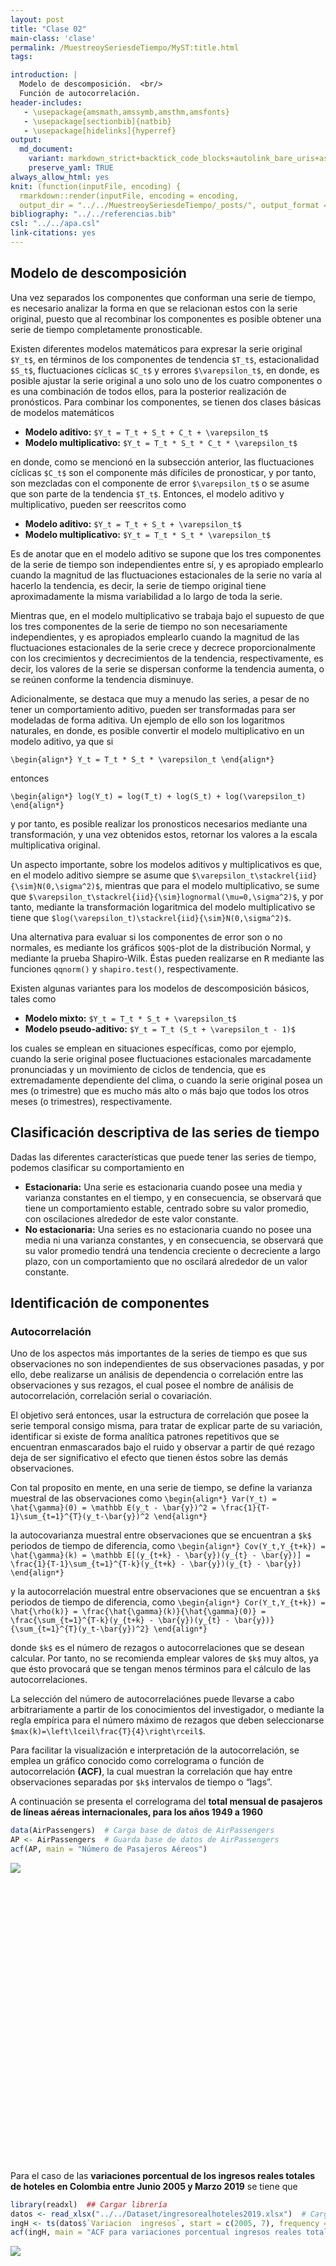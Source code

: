 ```yaml
---
layout: post
title: "Clase 02"
main-class: 'clase'
permalink: /MuestreoySeriesdeTiempo/MyST:title.html
tags:

introduction: |
  Modelo de descomposición.  <br/>
  Función de autocorrelación.
header-includes:
   - \usepackage{amsmath,amssymb,amsthm,amsfonts}
   - \usepackage[sectionbib]{natbib}
   - \usepackage[hidelinks]{hyperref}
output:
  md_document:
    variant: markdown_strict+backtick_code_blocks+autolink_bare_uris+ascii_identifiers+tex_math_single_backslash
    preserve_yaml: TRUE
always_allow_html: yes   
knit: (function(inputFile, encoding) {
  rmarkdown::render(inputFile, encoding = encoding,
  output_dir = "../../MuestreoySeriesdeTiempo/_posts/", output_format = "all"  ) })
bibliography: "../../referencias.bib"
csl: "../../apa.csl"
link-citations: yes
---
```








Modelo de descomposición
------------------------

Una vez separados los componentes que conforman una serie de tiempo, es
necesario analizar la forma en que se relacionan estos con la serie
original, puesto que al recombinar los componentes es posible obtener
una serie de tiempo completamente pronosticable.

Existen diferentes modelos matemáticos para expresar la serie original
`$Y_t$`, en términos de los componentes de tendencia `$T_t$`,
estacionalidad `$S_t$`, fluctuaciones cíclicas `$C_t$` y errores
`$\varepsilon_t$`, en donde, es posible ajustar la serie original a uno
solo uno de los cuatro componentes o es una combinación de todos ellos,
para la posterior realización de pronósticos. Para combinar los
componentes, se tienen dos clases básicas de modelos matemáticos

-   **Modelo aditivo:** `$Y_t = T_t + S_t + C_t + \varepsilon_t$`
-   **Modelo multiplicativo:** `$Y_t = T_t * S_t * C_t * \varepsilon_t$`

en donde, como se mencionó en la subsección anterior, las fluctuaciones
cíclicas `$C_t$` son el componente más difíciles de pronosticar, y por
tanto, son mezcladas con el componente de error `$\varepsilon_t$` o se
asume que son parte de la tendencia `$T_t$`. Entonces, el modelo aditivo
y multiplicativo, pueden ser reescritos como

-   **Modelo aditivo:** `$Y_t = T_t + S_t + \varepsilon_t$`
-   **Modelo multiplicativo:** `$Y_t = T_t * S_t * \varepsilon_t$`

Es de anotar que en el modelo aditivo se supone que los tres componentes
de la serie de tiempo son independientes entre sí, y es apropiado
emplearlo cuando la magnitud de las fluctuaciones estacionales de la
serie no varía al hacerlo la tendencia, es decir, la serie de tiempo
original tiene aproximadamente la misma variabilidad a lo largo de toda
la serie.

Mientras que, en el modelo multiplicativo se trabaja bajo el supuesto de
que los tres componentes de la serie de tiempo no son necesariamente
independientes, y es apropiados emplearlo cuando la magnitud de las
fluctuaciones estacionales de la serie crece y decrece proporcionalmente
con los crecimientos y decrecimientos de la tendencia, respectivamente,
es decir, los valores de la serie se dispersan conforme la tendencia
aumenta, o se reúnen conforme la tendencia disminuye.

Adicionalmente, se destaca que muy a menudo las series, a pesar de no
tener un comportamiento aditivo, pueden ser transformadas para ser
modeladas de forma aditiva. Un ejemplo de ello son los logaritmos
naturales, en donde, es posible convertir el modelo multiplicativo en un
modelo aditivo, ya que si

`\begin{align*} Y_t = T_t * S_t * \varepsilon_t \end{align*}`

entonces

`\begin{align*} log(Y_t) = log(T_t) + log(S_t) + log(\varepsilon_t) \end{align*}`

y por tanto, es posible realizar los pronosticos necesarios mediante una
transformación, y una vez obtenidos estos, retornar los valores a la
escala multiplicativa original.

Un aspecto importante, sobre los modelos aditivos y multiplicativos es
que, en el modelo aditivo siempre se asume que
`$\varepsilon_t\stackrel{iid}{\sim}N(0,\sigma^2)$`, mientras que para el
modelo multiplicativo, se sume que
`$\varepsilon_t\stackrel{iid}{\sim}lognormal(\mu=0,\sigma^2)$`, y por
tanto, mediante la transformación logaritmica del modelo multiplicativo
se tiene que `$log(\varepsilon_t)\stackrel{iid}{\sim}N(0,\sigma^2)$`.

Una alternativa para evaluar si los componentes de error son o no
normales, es mediante los gráficos `$QQ$`-plot de la distribución
Normal, y mediante la prueba Shapiro-Wilk. Éstas pueden realizarse en
<tt>R</tt> mediante las funciones `qqnorm()` y `shapiro.test()`,
respectivamente.

Existen algunas variantes para los modelos de descomposición básicos,
tales como

-   **Modelo mixto:** `$Y_t = T_t * S_t + \varepsilon_t$`
-   **Modelo pseudo-aditivo:** `$Y_t = T_t (S_t + \varepsilon_t - 1)$`

los cuales se emplean en situaciones específicas, como por ejemplo,
cuando la serie original posee fluctuaciones estacionales marcadamente
pronunciadas y un movimiento de ciclos de tendencia, que es
extremadamente dependiente del clima, o cuando la serie original posea
un mes (o trimestre) que es mucho más alto o más bajo que todos los
otros meses (o trimestres), respectivamente.

Clasificación descriptiva de las series de tiempo
-------------------------------------------------

Dadas las diferentes características que puede tener las series de
tiempo, podemos clasificar su comportamiento en

-   **Estacionaria:** Una serie es estacionaria cuando posee una media y
    varianza constantes en el tiempo, y en consecuencia, se observará
    que tiene un comportamiento estable, centrado sobre su valor
    promedio, con oscilaciones alrededor de este valor constante.
-   **No estacionaria:** Una series es no estacionaria cuando no posee
    una media ni una varianza constantes, y en consecuencia, se
    observará que su valor promedio tendrá una tendencia creciente o
    decreciente a largo plazo, con un comportamiento que no oscilará
    alrededor de un valor constante.

Identificación de componentes
-----------------------------

### Autocorrelación

Uno de los aspectos más importantes de la series de tiempo es que sus
observaciones no son independientes de sus observaciones pasadas, y por
ello, debe realizarse un análisis de dependencia o correlación entre las
observaciones y sus rezagos, el cual posee el nombre de análisis de
autocorrelación, correlación serial o covariación.

El objetivo será entonces, usar la estructura de correlación que posee
la serie temporal consigo misma, para tratar de explicar parte de su
variación, identificar si existe de forma analítica patrones repetitivos
que se encuentran enmascarados bajo el ruido y observar a partir de qué
rezago deja de ser significativo el efecto que tienen éstos sobre las
demás observaciones.

Con tal proposito en mente, en una serie de tiempo, se define la
varianza muestral de las observaciones como
`\begin{align*} Var(Y_t) = \hat{\gamma}(0) = \mathbb E(y_t - \bar{y})^2 = \frac{1}{T-1}\sum_{t=1}^{T}(y_t-\bar{y})^2 \end{align*}`

la autocovarianza muestral entre observaciones que se encuentran a `$k$`
periodos de tiempo de diferencia, como
`\begin{align*} Cov(Y_t,Y_{t+k}) = \hat{\gamma}(k) = \mathbb E[(y_{t+k} - \bar{y})(y_{t} - \bar{y})] = \frac{1}{T-1}\sum_{t=1}^{T-k}(y_{t+k} - \bar{y})(y_{t} - \bar{y}) \end{align*}`

y la autocorrelación muestral entre observaciones que se encuentran a
`$k$` periodos de tiempo de diferencia, como
`\begin{align*} Cor(Y_t,Y_{t+k}) = \hat{\rho(k)} = \frac{\hat{\gamma}(k)}{\hat{\gamma}(0)} = \frac{\sum_{t=1}^{T-k}(y_{t+k} - \bar{y})(y_{t} - \bar{y})}{\sum_{t=1}^{T}(y_t-\bar{y})^2} \end{align*}`

donde `$k$` es el número de rezagos o autocorrelaciones que se desean
calcular. Por tanto, no se recomienda emplear valores de `$k$` muy
altos, ya que ésto provocará que se tengan menos términos para el
cálculo de las autocorrelaciones.

La selección del número de autocorrelaciónes puede llevarse a cabo
arbitrariamente a partir de los conocimientos del investigador, o
mediante la regla empírica para el número máximo de rezagos que deben
seleccionarse `$max(k)=\left\lceil\frac{T}{4}\right\rceil$`.

Para facilitar la visualización e interpretación de la autocorrelación,
se emplea un gráfico conocido como correlograma o función de
autocorrelación **(ACF)**, la cual muestran la correlación que hay entre
observaciones separadas por `$k$` intervalos de tiempo o “lags”.

A continuación se presenta el correlograma del **total mensual de
pasajeros de líneas aéreas internacionales, para los años 1949 a 1960**

``` r
data(AirPassengers)  # Carga base de datos de AirPassengers
AP <- AirPassengers  # Guarda base de datos de AirPassengers
acf(AP, main = "Número de Pasajeros Aéreos")
```

![](../../MuestreoySeriesdeTiempo/images/Clase02unnamed-chunk-1-1.png)

<pre>
<!--html_preserve--><div id="htmlwidget-6e923de4f2d72510145e" style="width:700px;height:400px;" class="plotly html-widget"></div>
<script type="application/json" data-for="htmlwidget-6e923de4f2d72510145e">{"x":{"visdat":{"2ecc61703574":["function () ","plotlyVisDat"]},"cur_data":"2ecc61703574","attrs":{"2ecc61703574":{"alpha_stroke":1,"sizes":[10,100],"spans":[1,20],"x":{},"y":{},"type":"bar","width":0.2,"text":["Autocorrelación = 0.948047340752492","Autocorrelación = 0.87557483512535","Autocorrelación = 0.8066811554965","Autocorrelación = 0.752625417388308","Autocorrelación = 0.713769972651965","Autocorrelación = 0.681733603331004","Autocorrelación = 0.66290438636845","Autocorrelación = 0.655610484325087","Autocorrelación = 0.670948327924505","Autocorrelación = 0.702719920909072","Autocorrelación = 0.743240189006933","Autocorrelación = 0.760395042262556","Autocorrelación = 0.712660870403824","Autocorrelación = 0.646342279267753","Autocorrelación = 0.58592342386345","Autocorrelación = 0.537955190781562","Autocorrelación = 0.49974752598518","Autocorrelación = 0.468734012915087","Autocorrelación = 0.449870664976662","Autocorrelación = 0.441628795746046","Autocorrelación = 0.457223757114159"],"inherit":true}},"layout":{"width":700,"height":400,"margin":{"b":60,"l":60,"t":60,"r":30,"pad":4},"title":"ACF para el total<br />de pasajeros de líneas aéreas","xaxis":{"domain":[0,1],"automargin":true,"title":"Lags"},"yaxis":{"domain":[0,1],"automargin":true,"title":"ACF"},"shapes":[{"type":"line","x0":0,"x1":21,"y0":0.163330332045004,"y1":0.163330332045004,"line":{"dash":"dot"}},{"type":"line","x0":0,"x1":21,"y0":-0.163330332045004,"y1":-0.163330332045004,"line":{"dash":"dot"}}],"hovermode":"closest","showlegend":false},"source":"A","config":{"showSendToCloud":false},"data":[{"x":{},"y":[0.948047340752492,0.87557483512535,0.8066811554965,0.752625417388308,0.713769972651965,0.681733603331004,0.66290438636845,0.655610484325087,0.670948327924505,0.702719920909072,0.743240189006933,0.760395042262556,0.712660870403824,0.646342279267753,0.58592342386345,0.537955190781562,0.49974752598518,0.468734012915087,0.449870664976662,0.441628795746046,0.457223757114159],"type":"bar","width":[0.2,0.2,0.2,0.2,0.2,0.2,0.2,0.2,0.2,0.2,0.2,0.2,0.2,0.2,0.2,0.2,0.2,0.2,0.2,0.2,0.2],"text":["Autocorrelación = 0.948047340752492","Autocorrelación = 0.87557483512535","Autocorrelación = 0.8066811554965","Autocorrelación = 0.752625417388308","Autocorrelación = 0.713769972651965","Autocorrelación = 0.681733603331004","Autocorrelación = 0.66290438636845","Autocorrelación = 0.655610484325087","Autocorrelación = 0.670948327924505","Autocorrelación = 0.702719920909072","Autocorrelación = 0.743240189006933","Autocorrelación = 0.760395042262556","Autocorrelación = 0.712660870403824","Autocorrelación = 0.646342279267753","Autocorrelación = 0.58592342386345","Autocorrelación = 0.537955190781562","Autocorrelación = 0.49974752598518","Autocorrelación = 0.468734012915087","Autocorrelación = 0.449870664976662","Autocorrelación = 0.441628795746046","Autocorrelación = 0.457223757114159"],"marker":{"color":"rgba(31,119,180,1)","line":{"color":"rgba(31,119,180,1)"}},"error_y":{"color":"rgba(31,119,180,1)"},"error_x":{"color":"rgba(31,119,180,1)"},"xaxis":"x","yaxis":"y","frame":null}],"highlight":{"on":"plotly_click","persistent":false,"dynamic":false,"selectize":false,"opacityDim":0.2,"selected":{"opacity":1},"debounce":0},"shinyEvents":["plotly_hover","plotly_click","plotly_selected","plotly_relayout","plotly_brushed","plotly_brushing","plotly_clickannotation","plotly_doubleclick","plotly_deselect","plotly_afterplot"],"base_url":"https://plot.ly"},"evals":[],"jsHooks":[]}</script><!--/html_preserve-->
</pre>

Para el caso de las **variaciones porcentual de los ingresos reales
totales de hoteles en Colombia entre Junio 2005 y Marzo 2019** se tiene
que

``` r
library(readxl)  ## Cargar librería
datos <- read_xlsx("../../Dataset/ingresorealhoteles2019.xlsx")  # Cargar el archivo
ingH <- ts(datos$`Variacion  ingresos`, start = c(2005, 7), frequency = 12)  #
acf(ingH, main = "ACF para variaciones porcentual ingresos reales totales de hoteles")
```

![](../../MuestreoySeriesdeTiempo/images/Clase02unnamed-chunk-3-1.png)

<pre>
<!--html_preserve--><div id="htmlwidget-dd664c78b8f793b29814" style="width:700px;height:400px;" class="plotly html-widget"></div>
<script type="application/json" data-for="htmlwidget-dd664c78b8f793b29814">{"x":{"visdat":{"2ecc2df3599e":["function () ","plotlyVisDat"]},"cur_data":"2ecc2df3599e","attrs":{"2ecc2df3599e":{"alpha_stroke":1,"sizes":[10,100],"spans":[1,20],"x":{},"y":{},"type":"bar","width":0.2,"text":["Autocorrelación = 0.617374197139268","Autocorrelación = 0.590137642719977","Autocorrelación = 0.514898085606912","Autocorrelación = 0.45049140477326","Autocorrelación = 0.425750156158505","Autocorrelación = 0.414744664016662","Autocorrelación = 0.42459180986145","Autocorrelación = 0.383174117200261","Autocorrelación = 0.25750223116286","Autocorrelación = 0.212128082156309","Autocorrelación = 0.156613590477864","Autocorrelación = -0.048761960742858","Autocorrelación = 0.0173897869505419","Autocorrelación = -0.0643155337693267","Autocorrelación = -0.0328067063253051","Autocorrelación = -0.0908469242456805","Autocorrelación = -0.12594185498013","Autocorrelación = -0.151789940772869","Autocorrelación = -0.18376303685616","Autocorrelación = -0.227444386918207","Autocorrelación = -0.252243452405646","Autocorrelación = -0.239870774163807"],"inherit":true}},"layout":{"width":700,"height":400,"margin":{"b":60,"l":60,"t":60,"r":30,"pad":4},"title":"ACF para variaciones porcentual de los ingresos reales totales de hoteles","xaxis":{"domain":[0,1],"automargin":true,"title":"Lags"},"yaxis":{"domain":[0,1],"automargin":true,"title":"ACF"},"shapes":[{"type":"line","x0":0,"x1":22,"y0":0.107892466396564,"y1":0.107892466396564,"line":{"dash":"dot"}},{"type":"line","x0":0,"x1":22,"y0":-0.107892466396564,"y1":-0.107892466396564,"line":{"dash":"dot"}}],"hovermode":"closest","showlegend":false},"source":"A","config":{"showSendToCloud":false},"data":[{"x":{},"y":[0.617374197139268,0.590137642719977,0.514898085606912,0.45049140477326,0.425750156158505,0.414744664016662,0.42459180986145,0.383174117200261,0.25750223116286,0.212128082156309,0.156613590477864,-0.048761960742858,0.0173897869505419,-0.0643155337693267,-0.0328067063253051,-0.0908469242456805,-0.12594185498013,-0.151789940772869,-0.18376303685616,-0.227444386918207,-0.252243452405646,-0.239870774163807],"type":"bar","width":[0.2,0.2,0.2,0.2,0.2,0.2,0.2,0.2,0.2,0.2,0.2,0.2,0.2,0.2,0.2,0.2,0.2,0.2,0.2,0.2,0.2,0.2],"text":["Autocorrelación = 0.617374197139268","Autocorrelación = 0.590137642719977","Autocorrelación = 0.514898085606912","Autocorrelación = 0.45049140477326","Autocorrelación = 0.425750156158505","Autocorrelación = 0.414744664016662","Autocorrelación = 0.42459180986145","Autocorrelación = 0.383174117200261","Autocorrelación = 0.25750223116286","Autocorrelación = 0.212128082156309","Autocorrelación = 0.156613590477864","Autocorrelación = -0.048761960742858","Autocorrelación = 0.0173897869505419","Autocorrelación = -0.0643155337693267","Autocorrelación = -0.0328067063253051","Autocorrelación = -0.0908469242456805","Autocorrelación = -0.12594185498013","Autocorrelación = -0.151789940772869","Autocorrelación = -0.18376303685616","Autocorrelación = -0.227444386918207","Autocorrelación = -0.252243452405646","Autocorrelación = -0.239870774163807"],"marker":{"color":"rgba(31,119,180,1)","line":{"color":"rgba(31,119,180,1)"}},"error_y":{"color":"rgba(31,119,180,1)"},"error_x":{"color":"rgba(31,119,180,1)"},"xaxis":"x","yaxis":"y","frame":null}],"highlight":{"on":"plotly_click","persistent":false,"dynamic":false,"selectize":false,"opacityDim":0.2,"selected":{"opacity":1},"debounce":0},"shinyEvents":["plotly_hover","plotly_click","plotly_selected","plotly_relayout","plotly_brushed","plotly_brushing","plotly_clickannotation","plotly_doubleclick","plotly_deselect","plotly_afterplot"],"base_url":"https://plot.ly"},"evals":[],"jsHooks":[]}</script><!--/html_preserve-->
</pre>

### Interpretación correlograma e identificación de componentes

Basados en Rios and Hurtado ([2008](#ref-Rios2008)), los criterios para
la interpretación del correlograma están dados por

-   La altura de la líneas en el correlograma representa la correlación
    entre las observaciones que están separadas por la cantidad de
    unidades de tiempo que aparecen en el eje horizontal.
-   La correlación para el primer rezago siempre es uno por lo que no
    deben tomarse en cuenta en las interpretaciones.
-   Una autocorrelación es significativa si ésta se encuentra por encima
    o por debajo de las bandas de confianza (región crítica), la cual se
    construye con un nivel de confianza del 95% y asumiendo normalidad,
    mediante la formula:

`\begin{align*} \pm Z_{\frac{\alpha}{2}}/\sqrt{T} = \pm 1.96/\sqrt{T} \end{align*}`

-   Si las autocorrelaciones decrecen lentamente a cero, o muestra un
    patrón cíclico, pasando por cero varias veces, la serie **no es
    estacionaria**. Se tendrá que diferenciarla una o más veces antes de
    modelarla.
-   Si las autocorrelaciones muestran estacionalidad, o se tiene una
    alza cada periodo (cada 12 meses, por ejemplo), la serie **no es
    estacionaria** y hay que diferenciarla con un salto igual al
    periodo.
-   Si las autocorrelaciones decrece rapidamente a cero con al menos un
    rezago significativo, se tendrá que la serie es **estacionaria en
    media**.
-   Si ninguna de las autocorrelaciones es significativamente diferente
    de cero, la serie es esencialmente **ruido blanco**.

<!-- -->

``` r
set.seed(1613)
par(mfrow = c(1, 2))  # Función para poner más de un gráfico
ruido <- rnorm(100, mean = 0, sd = 1)
plot.ts(ruido, type = "l", main = "Ejemplo Ruido Blanco", ylab = "Serie")
acf(ruido, main = "Ejemplo ACF Ruido Blanco")
```

![](../../MuestreoySeriesdeTiempo/images/Clase02unnamed-chunk-5-1.png)

<pre>
<!--html_preserve--><div id="htmlwidget-91d7bd464b2784b1921e" style="width:700px;height:400px;" class="plotly html-widget"></div>
<script type="application/json" data-for="htmlwidget-91d7bd464b2784b1921e">{"x":{"data":[{"x":[1,2,3,4,5,6,7,8,9,10,11,12,13,14,15,16,17,18,19,20,21,22,23,24,25,26,27,28,29,30,31,32,33,34,35,36,37,38,39,40,41,42,43,44,45,46,47,48,49,50,51,52,53,54,55,56,57,58,59,60,61,62,63,64,65,66,67,68,69,70,71,72,73,74,75,76,77,78,79,80,81,82,83,84,85,86,87,88,89,90,91,92,93,94,95,96,97,98,99,100],"y":[0.5407593304956,-2.59128122116202,-0.559567418968754,-1.64263078068059,-0.341205138415835,0.201646398604682,0.631350040194838,0.0475549673312658,-2.30318893208562,0.102154128492841,1.42502263848685,-0.906042697118586,0.418054363430405,-0.334721297455517,-0.318358829099216,-0.88048645882233,-0.778934586290132,-1.87872986264322,-0.556707763348821,1.3252165978242,1.41145759769372,1.38579977051704,0.0910787385815912,-0.616148674851407,0.414367170421986,-0.714505305379106,2.35597673186207,-0.202686436913616,-1.24501109974622,1.15347506697512,1.31497910267053,0.182116716733644,-0.698461958909023,-0.530323307780011,-0.0277493266263044,-0.166158309816785,-0.911896765574293,0.118645918082579,0.36602678357928,0.208610531373236,-0.434032084415833,-1.08531143710171,0.896106177521338,0.485894084489172,-1.64513841029441,0.752320360073809,0.923704758288338,-0.924583720749673,-0.233983833028016,-2.61865681248949,-0.738303424874485,-0.926330790891207,0.339388005132606,1.5667577937997,0.271035857449377,-1.57433236719331,-0.673302892814271,1.68619948802238,0.294665092856179,-0.626019509692681,0.565144065287083,1.65471407143935,-0.864838247245826,0.561574194198879,-0.172425172604924,-0.827241079798251,1.06592411361783,0.99066826406554,-0.0936157873433196,-0.787198617911128,1.71229389063933,-0.628963270912276,-0.460492337366863,0.842740621994072,-0.0689653347870339,-1.11179958592225,-0.579509365149671,-1.19555726453784,0.816898924614813,0.242129097487903,0.459676071035797,-0.0343446185464792,0.0109468322351217,-0.420332772534365,0.75923453287808,-0.705345701727177,0.135927276703699,0.205261515846395,0.142089304723356,0.865507749094595,0.252239954205251,0.748202003022765,0.0700538925096,-0.401793371760223,-1.18366635895395,-0.647600303436454,0.0019575391382191,-0.800948144312836,-0.541414213843025,-0.137511871231427],"mode":"lines","name":"Serie","type":"scatter","marker":{"color":"rgba(31,119,180,1)","line":{"color":"rgba(31,119,180,1)"}},"error_y":{"color":"rgba(31,119,180,1)"},"error_x":{"color":"rgba(31,119,180,1)"},"line":{"color":"rgba(31,119,180,1)"},"xaxis":"x","yaxis":"y","frame":null},{"x":{},"y":[0.0436658447375224,-0.164128262671763,0.0046394107961179,-0.0318247730298555,-0.0184602155260159,0.000137509874351056,0.0492935265535386,-0.00326874432142048,-0.0173492940745754,0.0559854982091665,-0.0622046932137585,-0.080497457605419,-0.0102962552151532,0.0162089443926539,-0.00372216397248432,0.0940643282670771,-0.0430405400580279,-0.184593180590121,-0.0196553066228294,0.00442796449702192],"type":"bar","width":[0.2,0.2,0.2,0.2,0.2,0.2,0.2,0.2,0.2,0.2,0.2,0.2,0.2,0.2,0.2,0.2,0.2,0.2,0.2,0.2],"text":["Autocorrelación = 0.0436658447375224","Autocorrelación = -0.164128262671763","Autocorrelación = 0.0046394107961179","Autocorrelación = -0.0318247730298555","Autocorrelación = -0.0184602155260159","Autocorrelación = 0.000137509874351056","Autocorrelación = 0.0492935265535386","Autocorrelación = -0.00326874432142048","Autocorrelación = -0.0173492940745754","Autocorrelación = 0.0559854982091665","Autocorrelación = -0.0622046932137585","Autocorrelación = -0.080497457605419","Autocorrelación = -0.0102962552151532","Autocorrelación = 0.0162089443926539","Autocorrelación = -0.00372216397248432","Autocorrelación = 0.0940643282670771","Autocorrelación = -0.0430405400580279","Autocorrelación = -0.184593180590121","Autocorrelación = -0.0196553066228294","Autocorrelación = 0.00442796449702192"],"name":"ACF","marker":{"color":"rgba(255,127,14,1)","line":{"color":"rgba(255,127,14,1)"}},"error_y":{"color":"rgba(255,127,14,1)"},"error_x":{"color":"rgba(255,127,14,1)"},"xaxis":"x2","yaxis":"y2","frame":null}],"layout":{"xaxis":{"domain":[0,0.42],"automargin":true,"anchor":"y"},"xaxis2":{"domain":[0.58,1],"automargin":true,"anchor":"y2","title":"Time"},"yaxis2":{"domain":[0,1],"automargin":true,"anchor":"x2","title":"ACF"},"yaxis":{"domain":[0,1],"automargin":true,"anchor":"x","title":"Serie"},"annotations":[],"shapes":[{"type":"line","x0":0,"x1":20,"y0":0.195996398454005,"y1":0.195996398454005,"line":{"dash":"dot"},"xref":"x2","yref":"y2"},{"type":"line","x0":0,"x1":20,"y0":-0.195996398454005,"y1":-0.195996398454005,"line":{"dash":"dot"},"xref":"x2","yref":"y2"}],"images":[],"width":700,"height":400,"margin":{"b":60,"l":60,"t":60,"r":30,"pad":4},"hovermode":"closest","showlegend":false,"title":"Ejemplo Ruido Blanco y ACF Ruido Blanco"},"attrs":{"2ecc421553f2":{"x":{},"y":{},"mode":"lines","name":"Serie","alpha_stroke":1,"sizes":[10,100],"spans":[1,20],"type":"scatter"},"2ecc3d9917c6":{"alpha_stroke":1,"sizes":[10,100],"spans":[1,20],"x":{},"y":{},"type":"bar","width":0.2,"text":["Autocorrelación = 0.0436658447375224","Autocorrelación = -0.164128262671763","Autocorrelación = 0.0046394107961179","Autocorrelación = -0.0318247730298555","Autocorrelación = -0.0184602155260159","Autocorrelación = 0.000137509874351056","Autocorrelación = 0.0492935265535386","Autocorrelación = -0.00326874432142048","Autocorrelación = -0.0173492940745754","Autocorrelación = 0.0559854982091665","Autocorrelación = -0.0622046932137585","Autocorrelación = -0.080497457605419","Autocorrelación = -0.0102962552151532","Autocorrelación = 0.0162089443926539","Autocorrelación = -0.00372216397248432","Autocorrelación = 0.0940643282670771","Autocorrelación = -0.0430405400580279","Autocorrelación = -0.184593180590121","Autocorrelación = -0.0196553066228294","Autocorrelación = 0.00442796449702192"],"name":"ACF","inherit":true}},"source":"A","config":{"showSendToCloud":false},"highlight":{"on":"plotly_click","persistent":false,"dynamic":false,"selectize":false,"opacityDim":0.2,"selected":{"opacity":1},"debounce":0},"subplot":true,"shinyEvents":["plotly_hover","plotly_click","plotly_selected","plotly_relayout","plotly_brushed","plotly_brushing","plotly_clickannotation","plotly_doubleclick","plotly_deselect","plotly_afterplot"],"base_url":"https://plot.ly"},"evals":[],"jsHooks":[]}</script><!--/html_preserve-->
</pre>

A continuación se presenta el correlograma de la diferenciación de un
salto igual a 12 meses del **total mensual de pasajeros de líneas aéreas
internacionales, para los años 1949 a 1960**.

``` r
AP12 <- diff(AP, lag = 12)
acf(AP12, main = "ACF diff(total de pasajeros de líneas aéreas, 12)")
```

![](../../MuestreoySeriesdeTiempo/images/Clase02unnamed-chunk-7-1.png)

<pre>
<!--html_preserve--><div id="htmlwidget-00f118a247fbe3a3ca14" style="width:700px;height:400px;" class="plotly html-widget"></div>
<script type="application/json" data-for="htmlwidget-00f118a247fbe3a3ca14">{"x":{"visdat":{"2ecc240447bc":["function () ","plotlyVisDat"]},"cur_data":"2ecc240447bc","attrs":{"2ecc240447bc":{"alpha_stroke":1,"sizes":[10,100],"spans":[1,20],"x":{},"y":{},"type":"bar","width":0.2,"text":["Autocorrelación = 0.746460329601445","Autocorrelación = 0.647083141975637","Autocorrelación = 0.504892195702806","Autocorrelación = 0.40646014136417","Autocorrelación = 0.354781570882568","Autocorrelación = 0.283377656802156","Autocorrelación = 0.216276381302331","Autocorrelación = 0.17502544745316","Autocorrelación = 0.164732359991442","Autocorrelación = 0.0572007538396862","Autocorrelación = 0.0190702070387382","Autocorrelación = -0.0437362224988882","Autocorrelación = -0.034816052712914","Autocorrelación = -0.0745106893471668","Autocorrelación = -0.106785640046205","Autocorrelación = -0.17602877237114","Autocorrelación = -0.179444317491109","Autocorrelación = -0.195168859968267","Autocorrelación = -0.234685379610827","Autocorrelación = -0.216612222914225","Autocorrelación = -0.157449702696428"],"inherit":true}},"layout":{"width":700,"height":400,"margin":{"b":60,"l":60,"t":60,"r":30,"pad":4},"title":"ACF diff(total de pasajeros de líneas aéreas, 12)","xaxis":{"domain":[0,1],"automargin":true,"title":"Lags"},"yaxis":{"domain":[0,1],"automargin":true,"title":"ACF"},"shapes":[{"type":"line","x0":0,"x1":21,"y0":0.170592968093161,"y1":0.170592968093161,"line":{"dash":"dot"}},{"type":"line","x0":0,"x1":21,"y0":-0.170592968093161,"y1":-0.170592968093161,"line":{"dash":"dot"}}],"hovermode":"closest","showlegend":false},"source":"A","config":{"showSendToCloud":false},"data":[{"x":{},"y":[0.746460329601445,0.647083141975637,0.504892195702806,0.40646014136417,0.354781570882568,0.283377656802156,0.216276381302331,0.17502544745316,0.164732359991442,0.0572007538396862,0.0190702070387382,-0.0437362224988882,-0.034816052712914,-0.0745106893471668,-0.106785640046205,-0.17602877237114,-0.179444317491109,-0.195168859968267,-0.234685379610827,-0.216612222914225,-0.157449702696428],"type":"bar","width":[0.2,0.2,0.2,0.2,0.2,0.2,0.2,0.2,0.2,0.2,0.2,0.2,0.2,0.2,0.2,0.2,0.2,0.2,0.2,0.2,0.2],"text":["Autocorrelación = 0.746460329601445","Autocorrelación = 0.647083141975637","Autocorrelación = 0.504892195702806","Autocorrelación = 0.40646014136417","Autocorrelación = 0.354781570882568","Autocorrelación = 0.283377656802156","Autocorrelación = 0.216276381302331","Autocorrelación = 0.17502544745316","Autocorrelación = 0.164732359991442","Autocorrelación = 0.0572007538396862","Autocorrelación = 0.0190702070387382","Autocorrelación = -0.0437362224988882","Autocorrelación = -0.034816052712914","Autocorrelación = -0.0745106893471668","Autocorrelación = -0.106785640046205","Autocorrelación = -0.17602877237114","Autocorrelación = -0.179444317491109","Autocorrelación = -0.195168859968267","Autocorrelación = -0.234685379610827","Autocorrelación = -0.216612222914225","Autocorrelación = -0.157449702696428"],"marker":{"color":"rgba(31,119,180,1)","line":{"color":"rgba(31,119,180,1)"}},"error_y":{"color":"rgba(31,119,180,1)"},"error_x":{"color":"rgba(31,119,180,1)"},"xaxis":"x","yaxis":"y","frame":null}],"highlight":{"on":"plotly_click","persistent":false,"dynamic":false,"selectize":false,"opacityDim":0.2,"selected":{"opacity":1},"debounce":0},"shinyEvents":["plotly_hover","plotly_click","plotly_selected","plotly_relayout","plotly_brushed","plotly_brushing","plotly_clickannotation","plotly_doubleclick","plotly_deselect","plotly_afterplot"],"base_url":"https://plot.ly"},"evals":[],"jsHooks":[]}</script><!--/html_preserve-->
</pre>

Posteriormente se presenta el correlograma de la doble diferenciación 1
mes y de un salto igual a 12 meses para el **total mensual de pasajeros
de líneas aéreas internacionales, para los años 1949 a 1960**.

``` r
AP121 <- diff(AP12, lag = 1)
acf(AP121, main = "Serie diif(diff(total de pasajeros de líneas aéreas, 12), 1)")
```

![](../../MuestreoySeriesdeTiempo/images/Clase02unnamed-chunk-9-1.png)

<pre>
<!--html_preserve--><div id="htmlwidget-7c728b57c74aeda64a19" style="width:700px;height:400px;" class="plotly html-widget"></div>
<script type="application/json" data-for="htmlwidget-7c728b57c74aeda64a19">{"x":{"visdat":{"2ecc2f0015f9":["function () ","plotlyVisDat"]},"cur_data":"2ecc2f0015f9","attrs":{"2ecc2f0015f9":{"alpha_stroke":1,"sizes":[10,100],"spans":[1,20],"x":{},"y":{},"type":"bar","width":0.2,"text":["Autocorrelación = -0.309814643147272","Autocorrelación = 0.0953514582201233","Autocorrelación = -0.0968908912900346","Autocorrelación = -0.0989950335639452","Autocorrelación = 0.0610007065602387","Autocorrelación = -0.000287806120448243","Autocorrelación = -0.0561084839606669","Autocorrelación = -0.0609657722201528","Autocorrelación = 0.175916924706674","Autocorrelación = -0.14027891013478","Autocorrelación = 0.069735327869262","Autocorrelación = -0.133673434105929","Autocorrelación = 0.0871772541818885","Autocorrelación = 0.00249449976429302","Autocorrelación = 0.0653321449316681","Autocorrelación = -0.109161854197111","Autocorrelación = -0.000337556730652818","Autocorrelación = 0.0440275902845874","Autocorrelación = -0.113945225502897","Autocorrelación = -0.0912714384779351","Autocorrelación = 0.0419427558388067"],"inherit":true}},"layout":{"width":700,"height":400,"margin":{"b":60,"l":60,"t":60,"r":30,"pad":4},"title":"ACF diff(diff(total de pasajeros de líneas aéreas, 12), 1)","xaxis":{"domain":[0,1],"automargin":true,"title":"Lags"},"yaxis":{"domain":[0,1],"automargin":true,"title":"ACF"},"shapes":[{"type":"line","x0":0,"x1":21,"y0":0.171242848420218,"y1":0.171242848420218,"line":{"dash":"dot"}},{"type":"line","x0":0,"x1":21,"y0":-0.171242848420218,"y1":-0.171242848420218,"line":{"dash":"dot"}}],"hovermode":"closest","showlegend":false},"source":"A","config":{"showSendToCloud":false},"data":[{"x":{},"y":[-0.309814643147272,0.0953514582201233,-0.0968908912900346,-0.0989950335639452,0.0610007065602387,-0.000287806120448243,-0.0561084839606669,-0.0609657722201528,0.175916924706674,-0.14027891013478,0.069735327869262,-0.133673434105929,0.0871772541818885,0.00249449976429302,0.0653321449316681,-0.109161854197111,-0.000337556730652818,0.0440275902845874,-0.113945225502897,-0.0912714384779351,0.0419427558388067],"type":"bar","width":[0.2,0.2,0.2,0.2,0.2,0.2,0.2,0.2,0.2,0.2,0.2,0.2,0.2,0.2,0.2,0.2,0.2,0.2,0.2,0.2,0.2],"text":["Autocorrelación = -0.309814643147272","Autocorrelación = 0.0953514582201233","Autocorrelación = -0.0968908912900346","Autocorrelación = -0.0989950335639452","Autocorrelación = 0.0610007065602387","Autocorrelación = -0.000287806120448243","Autocorrelación = -0.0561084839606669","Autocorrelación = -0.0609657722201528","Autocorrelación = 0.175916924706674","Autocorrelación = -0.14027891013478","Autocorrelación = 0.069735327869262","Autocorrelación = -0.133673434105929","Autocorrelación = 0.0871772541818885","Autocorrelación = 0.00249449976429302","Autocorrelación = 0.0653321449316681","Autocorrelación = -0.109161854197111","Autocorrelación = -0.000337556730652818","Autocorrelación = 0.0440275902845874","Autocorrelación = -0.113945225502897","Autocorrelación = -0.0912714384779351","Autocorrelación = 0.0419427558388067"],"marker":{"color":"rgba(31,119,180,1)","line":{"color":"rgba(31,119,180,1)"}},"error_y":{"color":"rgba(31,119,180,1)"},"error_x":{"color":"rgba(31,119,180,1)"},"xaxis":"x","yaxis":"y","frame":null}],"highlight":{"on":"plotly_click","persistent":false,"dynamic":false,"selectize":false,"opacityDim":0.2,"selected":{"opacity":1},"debounce":0},"shinyEvents":["plotly_hover","plotly_click","plotly_selected","plotly_relayout","plotly_brushed","plotly_brushing","plotly_clickannotation","plotly_doubleclick","plotly_deselect","plotly_afterplot"],"base_url":"https://plot.ly"},"evals":[],"jsHooks":[]}</script><!--/html_preserve-->
</pre>

Bibliografía
------------

Rios, G., and Hurtado, C. (2008). *Series de tiempo*. Universidad De
Chile.
